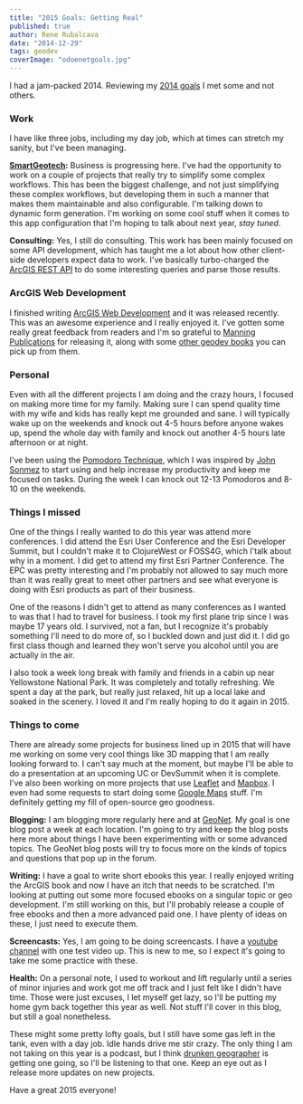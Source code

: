 ```yaml
---
title: "2015 Goals: Getting Real"
published: true
author: Rene Rubalcava
date: "2014-12-29"
tags: geodev
coverImage: "odoenetgoals.jpg"
---
```


I had a jam-packed 2014. Reviewing my [2014 goals](https://odoe.net/blog/2014-goals-growth-and-challenges/) I met some and not others.

### Work

I have like three jobs, including my day job, which at times can stretch my sanity, but I've been managing.

**[SmartGeotech](http://www.smartgeotech.com/):** Business is progressing here. I've had the opportunity to work on a couple of projects that really try to simplify some complex workflows. This has been the biggest challenge, and not just simplifying these complex workflows, but developing them in such a manner that makes them maintainable and also configurable. I'm talking down to dynamic form generation. I'm working on some cool stuff when it comes to this app configuration that I'm hoping to talk about next year, _stay tuned_.

**Consulting:** Yes, I still do consulting. This work has been mainly focused on some API development, which has taught me a lot about how other client-side developers expect data to work. I've basically turbo-charged the [ArcGIS REST API](http://resources.arcgis.com/en/help/arcgis-rest-api/index.html#//02r300000054000000) to do some interesting queries and parse those results.

### ArcGIS Web Development

I finished writing [ArcGIS Web Development](http://www.manning.com/rubalcava/?a_aid=rrubalcava) and it was released recently. This was an awesome experience and I really enjoyed it. I've gotten some really great feedback from readers and I'm so grateful to [Manning Publications](http://manning.com/?a_aid=rrubalcava) for releasing it, along with some [other geodev books](http://www.manning.com/search/results?cx=004017879957123842196%3Aw7a6loct5m4&cof=FORID%3A9&ie=UTF-8&q=gis&sa=Search&siteurl=manning.com%2F&ref=&ss=314j52826j3) you can pick up from them.

### Personal

Even with all the different projects I am doing and the crazy hours, I focused on making more time for my family. Making sure I can spend quality time with my wife and kids has really kept me grounded and sane. I will typically wake up on the weekends and knock out 4-5 hours before anyone wakes up, spend the whole day with family and knock out another 4-5 hours late afternoon or at night.

I've been using the [Pomodoro Technique](http://pomodorotechnique.com/), which I was inspired by [John Sonmez](http://simpleprogrammer.com/2014/02/17/secret-ridiculous-productivity-im-using-now/) to start using and help increase my productivity and keep me focused on tasks. During the week I can knock out 12-13 Pomodoros and 8-10 on the weekends.

### Things I missed

One of the things I really wanted to do this year was attend more conferences. I did attend the Esri User Conference and the Esri Developer Summit, but I couldn't make it to ClojureWest or FOSS4G, which I'talk about why in a moment. I did get to attend my first Esri Partner Conference. The EPC was pretty interesting and I'm probably not allowed to say much more than it was really great to meet other partners and see what everyone is doing with Esri products as part of their business.

One of the reasons I didn't get to attend as many conferences as I wanted to was that I had to travel for business. I took my first plane trip since I was maybe 17 years old. I survived, not a fan, but I recognize it's probably something I'll need to do more of, so I buckled down and just did it. I did go first class though and learned they won't serve you alcohol until you are actually in the air.

I also took a week long break with family and friends in a cabin up near Yellowstone National Park. It was completely and totally refreshing. We spent a day at the park, but really just relaxed, hit up a local lake and soaked in the scenery. I loved it and I'm really hoping to do it again in 2015.

### Things to come

There are already some projects for business lined up in 2015 that will have me working on some very cool things like 3D mapping that I am really looking forward to. I can't say much at the moment, but maybe I'll be able to do a presentation at an upcoming UC or DevSummit when it is complete. I've also been working on more projects that use [Leaflet](http://leafletjs.com/) and [Mapbox](https://www.mapbox.com/). I even had some requests to start doing some [Google Maps](https://developers.google.com/maps/) stuff. I'm definitely getting my fill of open-source geo goodness.

**Blogging:** I am blogging more regularly here and at [GeoNet](https://geonet.esri.com/people/odoe/blog). My goal is one blog post a week at each location. I'm going to try and keep the blog posts here more about things I have been experimenting with or some advanced topics. The GeoNet blog posts will try to focus more on the kinds of topics and questions that pop up in the forum.

**Writing:** I have a goal to write short ebooks this year. I really enjoyed writing the ArcGIS book and now I have an itch that needs to be scratched. I'm looking at putting out some more focused ebooks on a singular topic or geo development. I'm still working on this, but I'll probably release a couple of free ebooks and then a more advanced paid one. I have plenty of ideas on these, I just need to execute them.

**Screencasts:** Yes, I am going to be doing screencasts. I have a [youtube channel](https://www.youtube.com/channel/UCo7tc3KZgH4GMUcqcSFBLOQ) with one test video up. This is new to me, so I expect it's going to take me some practice with these.

**Health:** On a personal note, I used to workout and lift regularly until a series of minor injuries and work got me off track and I just felt like I didn't have time. Those were just excuses, I let myself get lazy, so I'll be putting my home gym back together this year as well. Not stuff I'll cover in this blog, but still a goal nonetheless.

These might some pretty lofty goals, but I still have some gas left in the tank, even with a day job. Idle hands drive me stir crazy. The only thing I am not taking on this year is a podcast, but I think [drunken geographer](http://geohipster.com/2014/12/08/todd-barr-gut-tells-wrong/) is getting one going, so I'll be listening to that one. Keep an eye out as I release more updates on new projects.

Have a great 2015 everyone!
